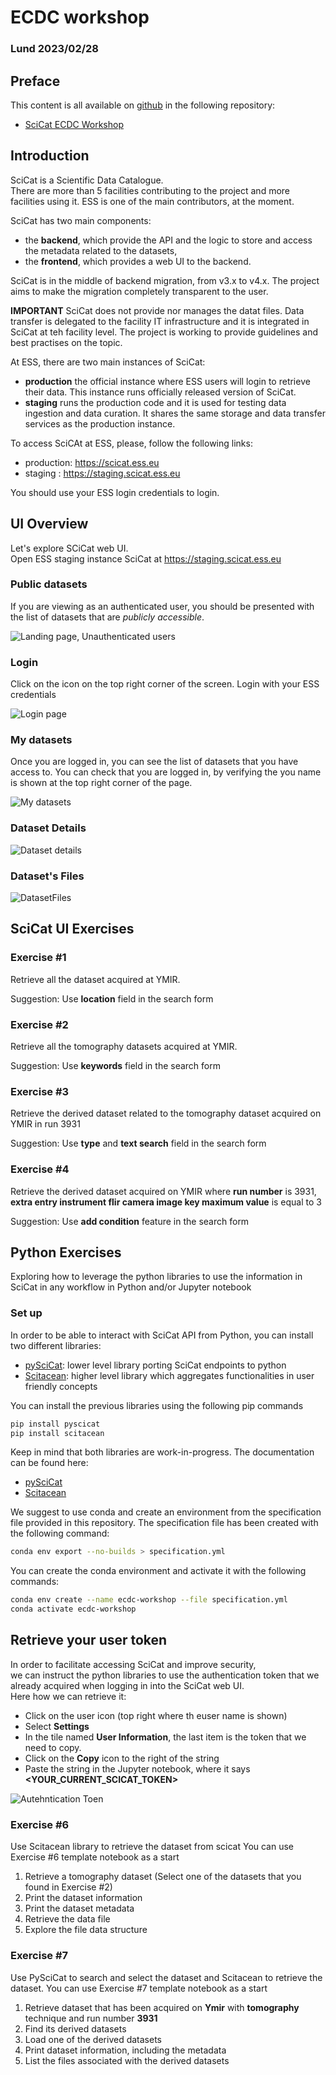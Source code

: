 # ECDC workshop
### Lund 2023/02/28

## Preface
This content is all available on [github](http://github.com) in the following repository:
- [SciCat ECDC Workshop](https://github.com/ess-dmsc/scicat-ecdc-workshop)

## Introduction

SciCat is a Scientific Data Catalogue.  
There are more than 5 facilities contributing to the project and more facilities using it. ESS is one of the main contributors, at the moment.

SciCat has two main components: 
- the __backend__, which provide the API and the logic to store and access the metadata related to the datasets,
- the __frontend__, which provides a web UI to the backend.

SciCat is in the middle of backend migration, from v3.x to v4.x. The project aims to make the migration completely transparent to the user.

__IMPORTANT__
SciCat does not provide nor manages the datat files. Data transfer is delegated to the facility IT infrastructure and it is integrated in SciCat at teh facility level. The project is working to provide guidelines and best practises on the topic.

At ESS, there are two main instances of SciCat:
- __production__
  the official instance where ESS users will login to retrieve their data. This instance runs officially released version of SciCat.
- __staging__
  runs the production code and it is used for testing data ingestion and data curation. It shares the same storage and data transfer services as the production instance.

To access SciCAt at ESS, please, follow the following links:
- production: https://scicat.ess.eu
- staging : https://staging.scicat.ess.eu

You should use your ESS login credentials to login.

## UI Overview
Let's explore SCiCat web UI.  
Open ESS staging instance SciCat at https://staging.scicat.ess.eu  

### Public datasets
If you are viewing as an authenticated user, you should be presented with the list of datasets that are _publicly accessible_.  

![Landing page, Unauthenticated users](images/PublicDatasets.png)

### Login
Click on the icon on the top right corner of the screen.
Login with your ESS credentials

![Login page](images/Login.png)

### My datasets
Once you are logged in, you can see the list of datasets that you have access to.
You can check that you are logged in, by verifying the you name is shown at the top right corner of the page.  

![My datasets](images/Datasets.png)

### Dataset Details
![Dataset details](images/DatasetDetails.png)

### Dataset's Files
![DatasetFiles](images/DatasetFiles.png)

## SciCat UI Exercises

### Exercise #1
Retrieve all the dataset acquired at YMIR.

Suggestion: Use __location__ field in the search form

### Exercise #2
Retrieve all the tomography datasets acquired at YMIR.

Suggestion: Use __keywords__ field in the search form

### Exercise #3
Retrieve the derived dataset related to the tomography dataset acquired on YMIR in run 3931

Suggestion: Use __type__ and __text search__ field in the search form

### Exercise #4
Retrieve the derived dataset acquired on YMIR where __run number__ is 3931, __extra entry instrument flir camera image key maximum value__ is equal to 3

Suggestion: Use __add condition__ feature in the search form


## Python Exercises

Exploring how to leverage the python libraries to use the information in SciCat in any workflow in Python and/or Jupyter notebook

### Set up

In order to be able to interact with SciCat API from Python, you can install two different libraries:
- [pySciCat](https://github.com/SciCatProject/pyscicat): lower level library porting SciCat endpoints to python
- [Scitacean](https://github.com/SciCatProject/scitacean): higher level library which aggregates functionalities in user friendly concepts

You can install the previous libraries using the following pip commands
```bash
pip install pyscicat
pip install scitacean
```

Keep in mind that both libraries are work-in-progress.
The documentation can be found here:
- [pySciCat](https://scicatproject.github.io/pyscicat/)
- [Scitacean](https://scicatproject.github.io/scitacean/)


We suggest to use conda and create an environment from the specification file provided in this repository.
The specification file has been created with the following command:
```bash
conda env export --no-builds > specification.yml
```
You can create the conda environment and activate it with the following commands:
```bash
conda env create --name ecdc-workshop --file specification.yml
conda activate ecdc-workshop
```

## Retrieve your user token

In order to facilitate accessing SciCat and improve security,  
we can instruct the python libraries to use the authentication token that we already acquired when logging in into the SciCat web UI.  
Here how we can retrieve it:
- Click on the user icon (top right where th euser name is shown)
- Select __Settings__
- In the tile named __User Information__, the last item is the token that we need to copy.
- Click on the __Copy__ icon to the right of the string
- Paste the string in the Jupyter notebook, where it says __\<YOUR_CURRENT_SCICAT_TOKEN\>__   

![Autehntication Toen](images/User_Information.png)

### Exercise #6
Use Scitacean library to retrieve the dataset from scicat
You can use Exercise #6 template notebook as a start
1. Retrieve a tomography dataset (Select one of the datasets that you found in Exercise #2)
2. Print the dataset information
3. Print the dataset metadata
4. Retrieve the data file
5. Explore the file data structure

### Exercise #7
Use PySciCat to search and select the dataset and Scitacean to retrieve the dataset.
You can use Exercise #7 template notebook as a start
1. Retrieve dataset that has been acquired on __Ymir__ with __tomography__ technique and run number __3931__
2. Find its derived datasets
3. Load one of the derived datasets
4. Print dataset information, including the metadata
5. List the files associated with the derived datasets
